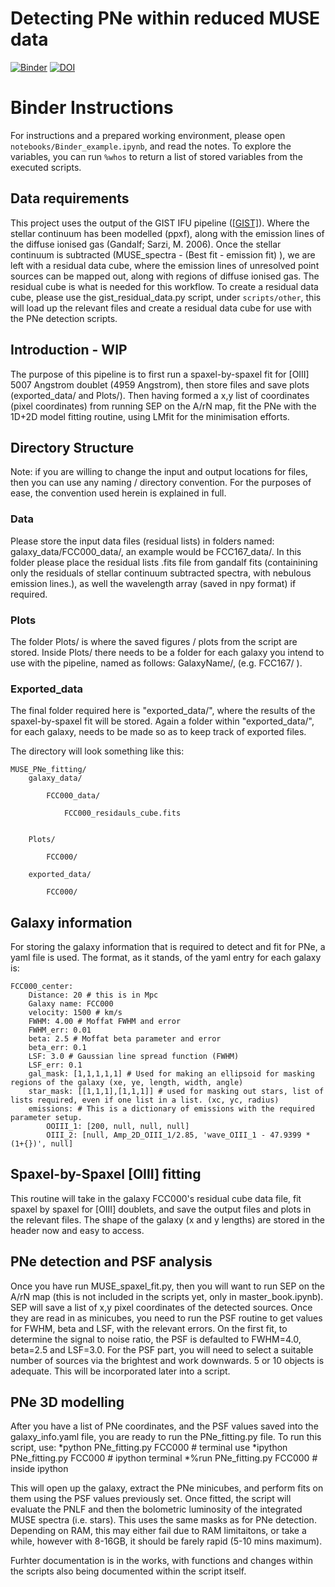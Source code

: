 # Detecting PNe within reduced MUSE data

[![Binder](https://mybinder.org/badge_logo.svg)](https://mybinder.org/v2/gh/tspriggs/MUSE_PNe_fitting/v1.1.0?urlpath=lab) [![DOI](https://zenodo.org/badge/DOI/10.5281/zenodo.3719223.svg)](https://doi.org/10.5281/zenodo.3719223)


# Binder Instructions

For instructions and a prepared working environment, please open `notebooks/Binder_example.ipynb`, and read the notes.
To explore the variables, you can run `%whos` to return a list of stored variables from the executed scripts.

## Data requirements

This project uses the output of the GIST IFU pipeline ([[GIST]](https://abittner.gitlab.io/thegistpipeline/)). Where the stellar continuum has been modelled (ppxf), along with the emission lines of the diffuse ionised gas (Gandalf; Sarzi, M. 2006). Once the stellar continuum is subtracted (MUSE_spectra - (Best fit - emission fit) ), we are left with a residual data cube, where the emission lines of unresolved point sources can be mapped out, along with regions of diffuse ionised gas. The residual cube is what is needed for this workflow. To create a residual data cube, please use the gist_residual_data.py script, under `scripts/other`, this will load up the relevant files and create a residual data cube for use with the PNe detection scripts.

## Introduction - WIP

The purpose of this pipeline is to first run a spaxel-by-spaxel fit for [OIII] 5007 Angstrom doublet (4959 Angstrom), then store files and save plots (exported_data/ and Plots/). Then having formed a x,y list of coordinates (pixel coordinates) from running SEP on the A/rN map, fit the PNe with the 1D+2D model fitting routine, using LMfit for the minimisation efforts.

## Directory Structure
Note: if you are willing to change the input and output locations for files, then you can use any naming / directory convention. For the purposes of ease, the convention used herein is explained in full.

### Data
Please store the input data files (residual lists) in folders named: galaxy_data/FCC000_data/, an example would be FCC167_data/. In this folder please place the residual lists .fits file from gandalf fits (containining only the residuals of stellar continuum subtracted spectra, with nebulous emission lines.), as well the wavelength array (saved in npy format) if required.

### Plots
The folder Plots/ is where the saved figures / plots from the script are stored. Inside Plots/ there needs to be a folder for each galaxy you intend to use with the pipeline, named as follows: GalaxyName/, (e.g. FCC167/ ).

### Exported_data
The final folder required here is "exported_data/", where the results of the spaxel-by-spaxel fit will be stored. Again a folder within "exported_data/", for each galaxy, needs to be made so as to keep track of exported files.

The directory will look something like this:

    MUSE_PNe_fitting/
        galaxy_data/

            FCC000_data/
            
                FCC000_residauls_cube.fits
                
            
        Plots/
        
            FCC000/
                            
        exported_data/
        
            FCC000/

## Galaxy information

For storing the galaxy information that is required to detect and fit for PNe, a yaml file is used. The format, as it stands, of the yaml entry for each galaxy is:

    FCC000_center:
        Distance: 20 # this is in Mpc
        Galaxy name: FCC000
        velocity: 1500 # km/s
        FWHM: 4.00 # Moffat FWHM and error
        FWHM_err: 0.01
        beta: 2.5 # Moffat beta parameter and error
        beta_err: 0.1
        LSF: 3.0 # Gaussian line spread function (FWHM)
        LSF_err: 0.1
        gal_mask: [1,1,1,1,1] # Used for making an ellipsoid for masking regions of the galaxy (xe, ye, length, width, angle)
        star_mask: [[1,1,1],[1,1,1]] # used for masking out stars, list of lists required, even if one list in a list. (xc, yc, radius)
        emissions: # This is a dictionary of emissions with the required parameter setup.
            OOIII_1: [200, null, null, null]
            OIII_2: [null, Amp_2D_OIII_1/2.85, 'wave_OIII_1 - 47.9399 * (1+{})', null]

## Spaxel-by-Spaxel [OIII] fitting

This routine will take in the galaxy FCC000's residual cube data file, fit spaxel by spaxel for [OIII] doublets, and save the output files and plots in the relevant files. The shape of the galaxy (x and y lengths) are stored in the header now and easy to access.

## PNe detection and PSF analysis

Once you have run MUSE_spaxel_fit.py, then you will want to run SEP on the A/rN map (this is not included in the scripts yet, only in master_book.ipynb). SEP will save a list of x,y pixel coordinates of the detected sources. Once they are read in as minicubes, you need to run the PSF routine to get values for FWHM, beta and LSF, with the relevant errors. On the first fit, to determine the signal to noise ratio, the PSF is defaulted to FWHM=4.0, beta=2.5 and LSF=3.0. For the PSF part, you will need to select a suitable number of sources via the brightest and work downwards. 5 or 10 objects is adequate. This will be incorporated later into a script.

## PNe 3D modelling

After you have a list of PNe coordinates, and the PSF values saved into the galaxy_info.yaml file, you are ready to run the PNe_fitting.py file. To run this script, use:
*python PNe_fitting.py FCC000 # terminal use
*ipython PNe_fitting.py FCC000 # ipython terminal
*%run PNe_fitting.py FCC000 # inside ipython

This will open up the galaxy, extract the PNe minicubes, and perform fits on them using the PSF values previously set. Once fitted, the script will evaluate the PNLF and then the bolometric luminosity of the integrated MUSE spectra (i.e. stars). This uses the same masks as for PNe detection.
Depending on RAM, this may either fail due to RAM limitaitons, or take a while, however with 8-16GB, it should be farely rapid (5-10 mins maximum).

Furhter documentation is in the works, with functions and changes within the scripts also being documented within the script itself.
